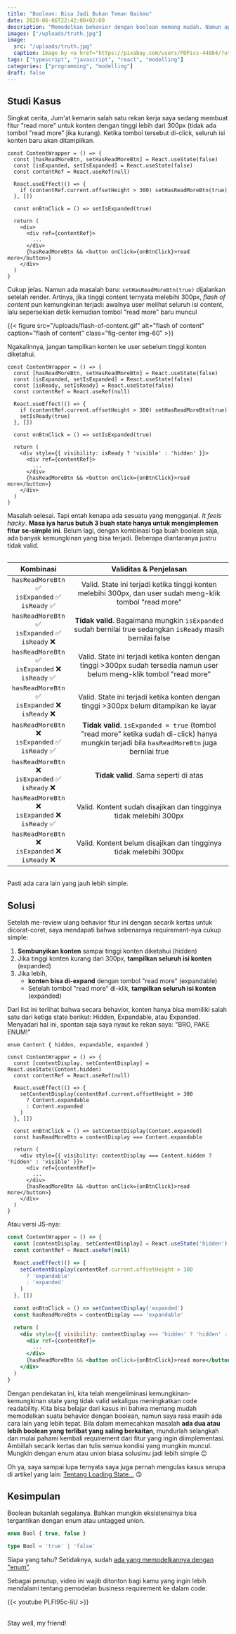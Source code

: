 ```yaml
---
title: "Boolean: Bisa Jadi Bukan Teman Baikmu"
date: 2020-06-06T22:42:00+02:00
description: "Memodelkan behavior dengan boolean memang mudah. Namun apakah cukup sampai di situ?"
images: ["/uploads/truth.jpg"]
image:
  src: "/uploads/truth.jpg"
  caption: Image by <a href="https://pixabay.com/users/PDPics-44804/?utm_source=link-attribution&amp;utm_medium=referral&amp;utm_campaign=image&amp;utm_content=166853">PDPics</a> from <a href="https://pixabay.com/?utm_source=link-attribution&amp;utm_medium=referral&amp;utm_campaign=image&amp;utm_content=166853">Pixabay</a>
tags: ["typescript", "javascript", "react", "modelling"]
categories: ["programming", "modelling"]
draft: false
---
```


## Studi Kasus

Singkat cerita, Jum'at kemarin salah satu rekan kerja saya sedang membuat fitur "read more" untuk konten dengan tinggi lebih dari 300px (tidak ada tombol "read more" jika kurang). Ketika tombol tersebut di-click, seluruh isi konten baru akan ditampilkan.

```tsx
const ContentWrapper = () => {
  const [hasReadMoreBtn, setHasReadMoreBtn] = React.useState(false)
  const [isExpanded, setIsExpanded] = React.useState(false)
  const contentRef = React.useRef(null)

  React.useEffect(() => {
    if (contentRef.current.offsetHeight > 300) setHasReadMoreBtn(true)
  }, [])

  const onBtnClick = () => setIsExpanded(true)

  return (
    <div>
      <div ref={contentRef}>
        ...
      </div>
      {hasReadMoreBtn && <button onClick={onBtnClick}>read more</button>}
    </div>
  )
}
```

Cukup jelas. Namun ada masalah baru: `setHasReadMoreBtn(true)` dijalankan setelah render. Artinya, jika tinggi content ternyata melebihi 300px, _flash of content_ pun kemungkinan terjadi: awalnya user melihat seluruh isi content, lalu sepersekian detik kemudian tombol "read more" baru muncul

{{< figure src="/uploads/flash-of-content.gif" alt="flash of content" caption="flash of content" class="fig-center img-60" >}}

Ngakalinnya, jangan tampilkan konten ke user sebelum tinggi konten diketahui.

```tsx {hl_lines=[4,9,15]}
const ContentWrapper = () => {
  const [hasReadMoreBtn, setHasReadMoreBtn] = React.useState(false)
  const [isExpanded, setIsExpanded] = React.useState(false)
  const [isReady, setIsReady] = React.useState(false)
  const contentRef = React.useRef(null)

  React.useEffect(() => {
    if (contentRef.current.offsetHeight > 300) setHasReadMoreBtn(true)
    setIsReady(true)
  }, [])

  const onBtnClick = () => setIsExpanded(true)

  return (
    <div style={{ visibility: isReady ? 'visible' : 'hidden' }}>
      <div ref={contentRef}>
        ...
      </div>
      {hasReadMoreBtn && <button onClick={onBtnClick}>read more</button>}
    </div>
  )
}
```

Masalah selesai. Tapi entah kenapa ada sesuatu yang mengganjal. _It feels hacky_. **Masa iya harus butuh 3 buah state hanya untuk mengimplemen fitur se-simple ini**. Belum lagi, dengan kombinasi tiga buah boolean saja, ada banyak kemungkinan yang bisa terjadi. Beberapa diantaranya justru tidak valid.

<div class="comparison-table">

| Kombinasi | Validitas & Penjelasan |
|:-:|:-:|
| `hasReadMoreBtn` ✅<br/>`isExpanded` ✅<br/>`isReady` ✅ | Valid. State ini terjadi ketika tinggi konten melebihi 300px, dan user sudah meng-klik tombol "read more" |
| `hasReadMoreBtn` ✅<br/>`isExpanded` ✅<br/>`isReady` ❌ | **Tidak valid**. Bagaimana mungkin `isExpanded` sudah bernilai true sedangkan `isReady` masih bernilai false |
| `hasReadMoreBtn` ✅<br/>`isExpanded` ❌<br/>`isReady` ✅ | Valid. State ini terjadi ketika konten dengan tinggi >300px sudah tersedia namun user belum meng-klik tombol "read more" |
| `hasReadMoreBtn` ✅<br/>`isExpanded` ❌<br/>`isReady` ❌ | Valid. State ini terjadi ketika konten dengan tinggi >300px belum ditampikan ke layar |
| `hasReadMoreBtn` ❌<br/>`isExpanded` ✅<br/>`isReady` ✅ | **Tidak valid**. `isExpanded = true` (tombol "read more" ketika sudah di-click) hanya mungkin terjadi bila `hasReadMoreBtn` juga bernilai true |
| `hasReadMoreBtn` ❌<br/>`isExpanded` ✅<br/>`isReady` ❌ | **Tidak valid**. Sama seperti di atas |
| `hasReadMoreBtn` ❌<br/>`isExpanded` ❌<br/>`isReady` ✅ | Valid. Kontent sudah disajikan dan tingginya tidak melebihi 300px |
| `hasReadMoreBtn` ❌<br/>`isExpanded` ❌<br/>`isReady` ❌ | Valid. Kontent belum disajikan dan tingginya tidak melebihi 300px |

</div>

Pasti ada cara lain yang jauh lebih simple.

## Solusi

Setelah me-review ulang behavior fitur ini dengan secarik kertas untuk dicorat-coret, saya mendapati bahwa sebenarnya requirement-nya cukup simple:
  1. **Sembunyikan konten** sampai tinggi konten diketahui (hidden)
  2. Jika tinggi konten kurang dari 300px, **tampilkan seluruh isi konten** (expanded)
  3. Jika lebih,
      - **konten bisa di-expand** dengan tombol "read more" (expandable)
      - Setelah tombol "read more" di-klik, **tampilkan seluruh isi konten** (expanded)

Dari list ini terlihat bahwa secara behavior, konten hanya bisa memiliki salah satu dari ketiga state berikut: Hidden, Expandable, atau Expanded. Menyadari hal ini, spontan saja saya nyaut ke rekan saya: "BRO, PAKE ENUM!"

```tsx {hl_lines=[1,4]}
enum Content { hidden, expandable, expanded }

const ContentWrapper = () => {
  const [contentDisplay, setContentDisplay] = React.useState(Content.hidden)
  const contentRef = React.useRef(null)

  React.useEffect(() => {
    setContentDisplay(contentRef.current.offsetHeight > 300
      ? Content.expandable
      : Content.expanded
    )
  }, [])

  const onBtnClick = () => setContentDisplay(Content.expanded)
  const hasReadMoreBtn = contentDisplay === Content.expandable

  return (
    <div style={{ visibility: contentDisplay === Content.hidden ? 'hidden' : 'visible' }}>
      <div ref={contentRef}>
        ...
      </div>
      {hasReadMoreBtn && <button onClick={onBtnClick}>read more</button>}
    </div>
  )
}
```

Atau versi JS-nya:

```jsx
const ContentWrapper = () => {
  const [contentDisplay, setContentDisplay] = React.useState('hidden')
  const contentRef = React.useRef(null)

  React.useEffect(() => {
    setContentDisplay(contentRef.current.offsetHeight > 300
      ? 'expandable'
      : 'expanded'
    )
  }, [])

  const onBtnClick = () => setContentDisplay('expanded')
  const hasReadMoreBtn = contentDisplay === 'expandable'

  return (
    <div style={{ visibility: contentDisplay === 'hidden' ? 'hidden' : 'visible' }}>
      <div ref={contentRef}>
        ...
      </div>
      {hasReadMoreBtn && <button onClick={onBtnClick}>read more</button>}
    </div>
  )
}
```

Dengan pendekatan ini, kita telah mengeliminasi kemungkinan-kemungkinan state yang tidak valid sekaligus meningkatkan code readability. Kita bisa belajar dari kasus ini bahwa memang mudah memodelkan suatu behavior dengan boolean, namun saya rasa masih ada cara lain yang lebih tepat. Bila dalam memecahkan masalah **ada dua atau lebih boolean yang terlibat yang saling berkaitan**, mundurlah selangkah dan mulai pahami kembali requirement dari fitur yang ingin diimplementasi. Ambillah secarik kertas dan tulis semua kondisi yang mungkin muncul. Mungkin dengan enum atau union biasa solusimu jadi lebih simple 😉

Oh ya, saya sampai lupa ternyata saya juga pernah mengulas kasus serupa di artikel yang lain: [Tentang Loading State...](https://medium.com/codewey/tentang-loading-state-886dbb1cfe8d) 🙃

## Kesimpulan

Boolean bukanlah segalanya. Bahkan mungkin eksistensinya bisa tergantikan dengan enum atau untagged union.

```ts
enum Bool { true, false }

type Bool = 'true' | 'false'
```

Siapa yang tahu? Setidaknya, sudah [ada yang memodelkannya dengan "enum"](https://hackage.haskell.org/package/ghc-prim-0.6.1/docs/src/GHC.Types.html#Bool).

Sebagai penutup, video ini wajib ditonton bagi kamu yang ingin lebih mendalami tentang pemodelan business requirement ke dalam code:

{{< youtube PLFl95c-IiU >}}

<br/>
Stay well, my friend!
<br/>
<br/>

<style>
.comparison-table {
  font-size: 80%;
  overflow-x: auto;
}
.comparison-table code {
  font-size: 90% !important;
}
.comparison-table td:first-child {
  white-space: nowrap;
}
</style>
